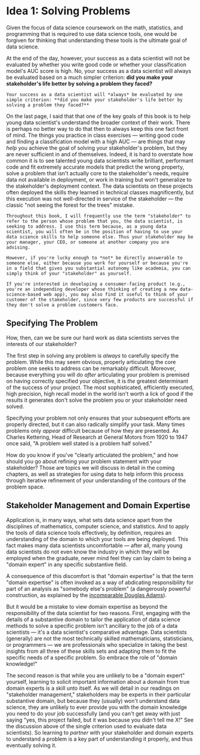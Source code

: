 # Idea 1: Solving Problems

Given the focus of data science coursework on the math, statistics, and programming that is required to use data science tools, one would be forgiven for thinking that understanding these tools is the ultimate goal of data science.

At the end of the day, however, your success as a data scientist will not be evaluated by whether you write good code or whether your classification model's AUC score is high. No, your success as a data scientist will always be evaluated based on a much simpler criterion: **did you make your stakeholder's life better by solving a problem they faced?**

```{sidebar}
Your success as a data scientist will *always* be evaluated by one simple criterion: **did you make your stakeholder's life better by solving a problem they faced?**
```

On the last page, I said that that one of the key goals of this book is to help young data scientist's understand the broader context of their work. There is perhaps no better way to do that then to always keep this one fact front of mind. The things you practice in class exercises — writing good code and finding a classification model with a high AUC — are things that may *help* you achieve the goal of solving your stakeholder's problem, but they are never sufficient in and of themselves. Indeed, it is hard to overstate how common it is to see talented young data scientists write brilliant, performant code and fit extremely accurate models that predict the wrong property, solve a problem that isn't actually core to the stakeholder's needs, require data not available in deployment, or work in training but won't generalize to the stakeholder's deployment context. The data scientists on these projects often deployed the skills they learned in technical classes magnificently, but this execution was not well-directed in service of the stakeholder — the classic "not seeing the forest for the trees" mistake.

```{note}
Throughout this book, I will frequently use the term "stakeholder" to refer to the person whose problem that you, the data scientist, is seeking to address. I use this term because, as a young data scientist, you will often be in the position of having to use your data science skills to help someone else. Thus your stakeholder may be your manager, your CEO, or someone at another company you are advising.

However, if you're lucky enough to *not* be directly answerable to someone else, either because you work for yourself or because you're in a field that gives you substantial autonomy like academia, you can simply think of your "stakeholder" as yourself.

If you're interested in developing a consumer-facing product (e.g., you're an independing developer whose thinking of creating a new data-science-based web app), you may also find it useful to think of your customer of the stakeholder, since very few products are successful if they don't solve a problem customers face. 
```

## Specifying The Problem

How, then, can we be sure our hard work as data scientists serves the interests of our stakeholder?

The first step in solving any problem is *always* to carefully specify the problem. While this may seem obvious, properly articulating the core problem one seeks to address can be remarkably difficult. Moreover, because everything you will do *after* articulating your problem is premised on having correctly specified your objective, it is *the* greatest determinant of the success of your project. The most sophisticated, efficiently executed, high precision, high recall model in the world isn't worth a lick of good if the results it generates don't solve the problem you or your stakeholder need solved.

Specifying your problem not only ensures that your subsequent efforts are properly directed, but it can also radically simplify your task. Many times problems only *appear* difficult because of how they are presented. As Charles Kettering, Head of Research at General Motors from 1920 to 1947 once said, "A problem well stated is a problem half solved."

How do you know if you've "clearly articulated the problem," and how should you go about refining your problem statement with your stakeholder? Those are topics we will discuss in detail in the coming chapters, as well as strategies for using data to help inform this process through iterative refinement of your understanding of the contours of the problem space.

## Stakeholder Management and Domain Expertise

Application is, in many ways, what sets data science apart from the disciplines of mathematics, computer science, and statistics. And to apply the tools of data science tools effectively, by definition, requires an understanding of the domain to which your tools are being deployed. This fact makes many data scientists uncomfortable — after all, many young data scientists do not even know the industry in which they will be employed when the graduate, never mind feel they can lay claim to being a "domain expert" in any specific substantive field.

A consequence of this discomfort is that "domain expertise" is that the term "domain expertise" is often invoked as a way of abdicating responsibility for part of an analysis as "somebody else's problem" (a dangerously powerful construction, as explained by the [incomparable Douglas Adams](99_sep_field)).

But it would be a mistake to view domain expertise as beyond the responsibility of the data scientist for two reasons. First, engaging with the details of a substantive domain to tailor the application of data science methods to solve a specific problem isn't ancillary to the job of a data scientists — it's a data scientist's comparative advantage. Data scientists (generally) are not the most technically skilled mathematicians, statisticians, or programmers — we are professionals who specialize in taking the best insights from all three of these skills sets and adapting them to fit the specific needs of a specific problem. So embrace the role of "domain knowledge!"

The second reason is that while you are unlikely to be a "domain expert" yourself, learning to solicit important information about a domain from true domain experts is a skill unto itself. As we will detail in our readings on "stakeholder management," stakeholders may be experts in their particular substantive domain, but because they (usually) won't understand data science, they are unlikely to ever provide you with the domain knowledge you need to do your job successfully (and you can't get away with just saying "yes, this project failed, but it was because you didn't tell me X!" See the discussion above of the single criterion used to evaluate data scientists). So learning to *partner* with your stakeholder and domain experts to understand a problem is a key part of understanding it properly, and thus eventually solving it.
